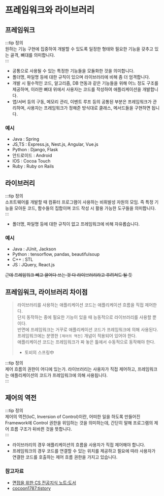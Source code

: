 # 프레임워크와 라이브러리

## 프레임워크

:::tip 정의  
원하는 기능 구현에 집중하여 개발할 수 있도록 일정한 형태와 필요한 기능을 갖추고 있는 골격, 뼈대를 의미합니다.  
:::  

- 공통으로 사용될 수 있는 특정한 기능들을 모듈화한 것을 의미합니다. 
- 폴더명, 파일명 등에 대한 규칙이 있으며 라이브러리에 비해 좀 더 엄격합니다. 
- 개발 시 필수적인 코드, 알고리즘, DB 연동과 같은 기능들을 위해 어느 정도 구조를 제공하며, 이러한 뼈대 위에서 사용자는 코드를 작성하여 애플리케이션을 개발합니다. 
- 앱/서버 등의 구동, 메모리 관리, 이벤트 루프 등의 공통된 부분은 프레임워크가 관리하며, 사용자는 프레임워크가 정해준 방식대로 클래스, 메서드들을 구현하면 됩니다.

### 예시

- Java : Spring
- JS,TS : Express.js, Nest.js, Angular, Vue.js
- Python : Django, Flask
- 안드로이드 : Android
- IOS : Cocoa Touch
- Ruby : Ruby on Rails

## 라이브러리

:::tip 정의  
소프트웨어를 개발할 때 컴퓨터 프로그램이 사용하는 비휘발성 자원의 모임. 즉 특정 기능을 모아둔 코드, 함수들의 집합이며 코드 작성 시 활용 가능한 도구들을 의미합니다.   
:::

- 폴더명, 파일명 등에 대한 규칙이 없고 프레임워크에 비해 자유롭습니다.

### 예시

- Java : JUnit, Jackson
- Python : tensorflow, pandas, beautifulsoup
- C++ : STL
- JS : JQuery, React.js

~~근데 프레임워크 빼고 끌어다 쓰는 것 다 라이브러리라고 후려쳐도 될 듯~~

## 프레임워크, 라이브러리 차이점

> 라이브러리를 사용하는 애플리케이션 코드는 애플리케이션 흐름을 직접 제어한다.  
> 단지 동작하는 중에 필요한 기능이 있을 때 능동적으로 라이브러리를 사용할 뿐이다.  
> 반면에 프레임워크는 거꾸로 애플리케이션 코드가 프레임워크에 의해 사용된다.  
> 프레임워크에는 분명한 `[제어의 역전]` 개념이 적용되어 있어야 한다.  
> 애플리케이션 코드는 프레임워크가 짜 놓은 틀에서 수동적으로 동작해야 한다.  
> - 토비의 스프링中

:::tip 정의  
제어 흐름의 권한이 어디에 있는가. 라이브러리는 사용자가 직접 제어하고, 프레임워크는 애플리케이션의 코드가 프레임워크에 의해 사용됩니다.    
:::  

## 제어의 역전

:::tip 정의  
제어의 역전(IoC, Inversion of Control)이란, 어떠한 일을 하도록 만들어진 Framework에 Control 권한을 위임하는 것을 의미하는데, 
간단히 말해 프로그램의 제어 흐름 구조가 뒤바뀐 것을 뜻합니다.  
::: 

- 라이브러리의 경우 애플리케이션의 흐름을 사용자가 직접 제어해야 합니다.
- 프레임워크의 경우 코드를 연결할 수 있는 위치를 제공하고 필요에 따라 사용자가 연결한 코드를 호출하는 제어 흐름 권한을 가지고 있습니다.

### 참고자료

- [면접을 위한 CS 전공지식 노트:도서](https://www.aladin.co.kr/shop/wproduct.aspx?ItemId=292815727)
- [cocoon1787:tistory](https://cocoon1787.tistory.com/745)
